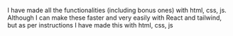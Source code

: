 I have made all the functionalities (including bonus ones) with html, css, js. Although I can make these faster and very easily with React and tailwind, but as per instructions I have made this with html, css, js